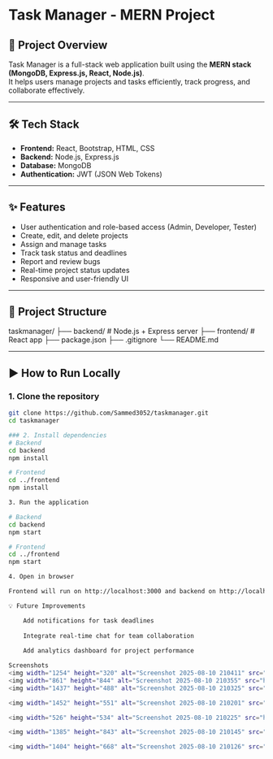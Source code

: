 # Task Manager - MERN Project

## 🚀 Project Overview
Task Manager is a full-stack web application built using the **MERN stack (MongoDB, Express.js, React, Node.js)**.  
It helps users manage projects and tasks efficiently, track progress, and collaborate effectively.  

---

## 🛠️ Tech Stack
- **Frontend:** React, Bootstrap, HTML, CSS  
- **Backend:** Node.js, Express.js  
- **Database:** MongoDB  
- **Authentication:** JWT (JSON Web Tokens)  

---

## ✨ Features
- User authentication and role-based access (Admin, Developer, Tester)  
- Create, edit, and delete projects  
- Assign and manage tasks  
- Track task status and deadlines  
- Report and review bugs  
- Real-time project status updates  
- Responsive and user-friendly UI  

---

## 📂 Project Structure
taskmanager/
├── backend/ # Node.js + Express server
├── frontend/ # React app
├── package.json
├── .gitignore
└── README.md


---

## ▶️ How to Run Locally

### 1. Clone the repository
```bash
git clone https://github.com/Sammed3052/taskmanager.git
cd taskmanager

### 2. Install dependencies
# Backend
cd backend
npm install

# Frontend
cd ../frontend
npm install

3. Run the application

# Backend
cd backend
npm start

# Frontend
cd ../frontend
npm start

4. Open in browser

Frontend will run on http://localhost:3000 and backend on http://localhost:5000 (default).

💡 Future Improvements

    Add notifications for task deadlines
    
    Integrate real-time chat for team collaboration
    
    Add analytics dashboard for project performance

Screenshots
<img width="1254" height="320" alt="Screenshot 2025-08-10 210411" src="https://github.com/user-attachments/assets/ad6c645f-c365-48ca-b383-3d4e2a4be62a" />
<img width="861" height="844" alt="Screenshot 2025-08-10 210355" src="https://github.com/user-attachments/assets/31f427f7-09ca-4e8f-8c57-8e782d8456fb" />
<img width="1437" height="488" alt="Screenshot 2025-08-10 210325" src="https://github.com/user-attachments/assets/e6227ca9-096a-45be-8f8e-7f6c851fa0d8" />

<img width="1452" height="551" alt="Screenshot 2025-08-10 210201" src="https://github.com/user-attachments/assets/d38f6ff8-df6a-40dc-aaef-f1a5b53419c2" />

<img width="526" height="534" alt="Screenshot 2025-08-10 210225" src="https://github.com/user-attachments/assets/8cb28c80-8019-4a8a-a678-dc53ee738a9b" />

<img width="1385" height="843" alt="Screenshot 2025-08-10 210145" src="https://github.com/user-attachments/assets/39cb0eb6-b1aa-4c8a-a1cf-37ef0244c4ba" />

<img width="1404" height="668" alt="Screenshot 2025-08-10 210126" src="https://github.com/user-attachments/assets/012d67a6-0b81-4507-88af-299d0537e17f" />




